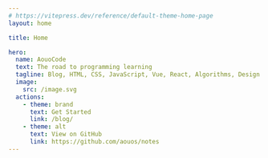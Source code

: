 ```yaml
---
# https://vitepress.dev/reference/default-theme-home-page
layout: home

title: Home

hero:
  name: AouoCode
  text: The road to programming learning
  tagline: Blog, HTML, CSS, JavaScript, Vue, React, Algorithms, Design Patterns...
  image:
    src: /image.svg
  actions:
    - theme: brand
      text: Get Started
      link: /blog/
    - theme: alt
      text: View on GitHub
      link: https://github.com/aouos/notes
---
```

